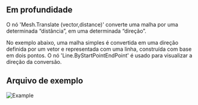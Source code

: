## Em profundidade
O nó 'Mesh.Translate (vector,distance)' converte uma malha por uma determinada “distância”, em uma determinada “direção”.

No exemplo abaixo, uma malha simples é convertida em uma direção definida por um vetor e representada com uma linha, construída com base em dois pontos. O nó 'Line.ByStartPointEndPoint' é usado para visualizar a direção da conversão.

## Arquivo de exemplo

![Example](./Autodesk.DesignScript.Geometry.Mesh.Translate(mesh,%20vector,%20distance)_img.jpg)
